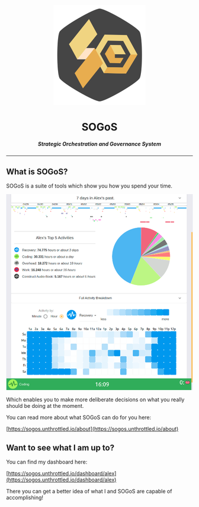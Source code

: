 <div align="center">
    <img src="https://raw.githubusercontent.com/Unthrottled/SOGoS-ui/readme/assets/Sogos.png" alt="Sogos"/>
    <h1>SOGoS</h1>
    <h5>Strategic Orchestration and Governance System</h5>
</div>

---  

## What is SOGoS?

SOGoS is a suite of tools which show you how you spend your time.

![Dashboard](assets/dashboard.png)

Which enables you to make more deliberate decisions on what you really should be doing at the moment. 

You can read more about what SOGoS can do for you here:

[https://sogos.unthrottled.io/about](https://sogos.unthrottled.io/about)


## Want to see what I am up to?

You can find my dashboard here:

[https://sogos.unthrottled.io/dashboard/alex](https://sogos.unthrottled.io/dashboard/alex)

There you can get a better idea of what I and SOGoS are capable of accomplishing!


